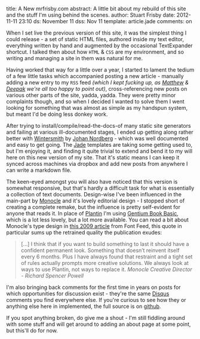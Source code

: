 title: A New mrfrisby.com
abstract: A little bit about my rebuild of this site and the stuff I'm using behind the scenes.
author: Stuart Frisby
date: 2012-11-11 23:10
ds: November 11
dss: Nov 11
template: article.jade
comments: on

When I set live the previous version of this site, it was the simplest thing I could release - a set of static HTML files, authored inside my text editor, everything written by hand and augmented by the occasional TextExpander shortcut. I talked then about how `HTML` & `CSS` are my environment, and so writing and managing a site in them was natural for me. 

Having worked that way for a little over a year, I started to lament the tedium of a few little tasks which accompanied posting a new article - manually adding a new entry to my `RSS` feed *(which I kept fucking up, as [Matthew](http://www.thewatchmakerproject.com/) & [Deepak](http://www.deepakg.com/) we're all too happy to point out)*, cross-referencing new posts on various other parts of the site, yadda, yadda. They were pretty minor complaints though, and so when I decided I wanted to solve them I went looking for something that was almost as simple as my handspun system, but meant I'd be doing less donkey work. 

After trying to install/compile/read-the-docs-of many static site generators and failing at various ill-documented stages, I ended up getting along rather better with [Wintersmith](http://jnordberg.github.com/wintersmith/) by [Johan Nordberg](http://johan-nordberg.com/) - which was well documented and easy to get going. The [Jade](http://jade-lang.com/) templates are taking some getting used to, but I'm enjoying it, and finding it quite trivial to extend and bend it to my will here on this new version of my site. That it's static means I can keep it synced across machines via dropbox and add new posts from anywhere I can write a markdown file. 

The keen-eyed amongst you will also have noticed that this version is somewhat responsive, but that's hardly a difficult task for what is essentially a collection of text documents. Design-wise I've been influenced in the main-part by [Monocle](http://monocle.com) and it's lovely editorial design - I stopped short of creating a complete remake, but the influence is pretty self-evident for anyone that reads it. In place of [Plantin](http://goo.gl/KYmQi) I'm using [Gentium Book Basic](http://www.google.com/webfonts/specimen/Gentium+Book+Basic), which is a lot less lovely, but a lot more available. You can read a bit about Monocle's type design in [this 2009 article](http://fontfeed.com/archives/in-use-plantin-for-monocle/) from Font Feed, this quote in particular sums up the retrained quality the publication exudes: 

> […] I think that if you want to build something to last it should have a confident permanent look. Something that doesn’t reinvent itself every 6 months. Plus I have always found that restraint and a tight set of rules actually prompts more creative solutions. We always look at ways to use Plantin, not ways to replace it. <cite>Monocle Creative Director - Richard Spencer Powell</cite>  


I'm also bringing back comments for the first time in years on posts for which opportunities for discussion exist - they're the same [Disqus](http://disqus.com) comments you find everywhere else. If you're curious to see how they or anything else here in implemented, the full source is on [github](https://github.com/scfrisby/mrfrisby.com). 

If you spot anything broken, do give me a shout - I'm still fiddling around with some stuff and will get around to adding an about page at some point, but this'll do for now. 